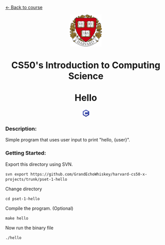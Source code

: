 [<- Back to course](../README.md)

<p align="center"><a href="https://cs50.harvard.edu/x/2022">
  <img src="https://github.com/GrandEchoWhiskey/grandechowhiskey/blob/main/icons/course/harvard100.png" /><br>
</a></p>
<h1 align="center">CS50's Introduction to Computing Science<br><br>Hello</h1>

<p align="center"><a href="#">
  <img src="https://github.com/GrandEchoWhiskey/grandechowhiskey/blob/main/icons/programming/c.png" />
</a></p>

### Description:
Simple program that uses user input to print "hello, {user}".

### Getting Started:
Export this directory using SVN.
```
svn export https://github.com/GrandEchoWhiskey/harvard-cs50-x-projects/trunk/pset-1-hello
```
Change directory
```
cd pset-1-hello
```
Compile the program. (Optional)
```
make hello
```
Now run the binary file
```
./hello
```
